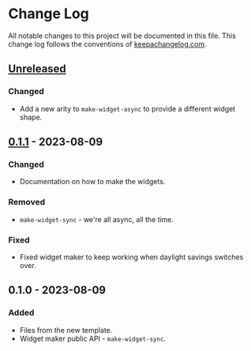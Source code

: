 # Change Log
All notable changes to this project will be documented in this file. This change log follows the conventions of [keepachangelog.com](http://keepachangelog.com/).

## [Unreleased]
### Changed
- Add a new arity to `make-widget-async` to provide a different widget shape.

## [0.1.1] - 2023-08-09
### Changed
- Documentation on how to make the widgets.

### Removed
- `make-widget-sync` - we're all async, all the time.

### Fixed
- Fixed widget maker to keep working when daylight savings switches over.

## 0.1.0 - 2023-08-09
### Added
- Files from the new template.
- Widget maker public API - `make-widget-sync`.

[Unreleased]: https://sourcehost.site/your-name/shorter/compare/0.1.1...HEAD
[0.1.1]: https://sourcehost.site/your-name/shorter/compare/0.1.0...0.1.1
